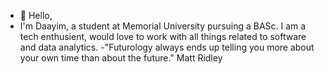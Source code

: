 - 👋 Hello, 
- I'm Daayim, a student at Memorial University pursuing a BASc. I am a tech enthusient, would love to work with all things related to software and data analytics.
-\"Futurology always ends up telling you more about your own time than about the future." Matt Ridley
<!---
Daayim/Daayim is a ✨ special ✨ repository because its `README.md` (this file) appears on your GitHub profile.
You can click the Preview link to take a look at your changes.
--->
